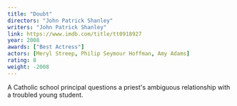 ```yaml
---
title: "Doubt"
directors: "John Patrick Shanley"
writers: "John Patrick Shanley"
link: https://www.imdb.com/title/tt0918927
year: 2008
awards: ["Best Actress"]
actors: [Meryl Streep, Philip Seymour Hoffman, Amy Adams]
rating: 8
weight: -2008
---
```

A Catholic school principal questions a priest's ambiguous relationship with a troubled young student. 